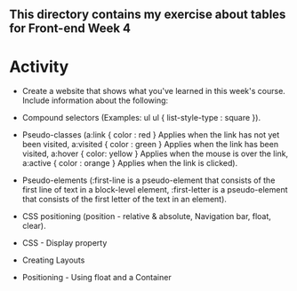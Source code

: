 ## This directory contains my exercise about tables for Front-end Week 4

# Activity

- Create a website that shows what you've learned in this week's course. Include information about the following:

- Compound selectors (Examples: ul ul { list-style-type : square }).

- Pseudo-classes (a:link { color : red } Applies when the link has not yet been visited, a:visited { color : green } Applies when the link has been visited, a:hover { color: yellow } Applies when the mouse is over the link, a:active { color : orange } Applies when the link is clicked).

- Pseudo-elements (:first-line is a pseudo-element that consists of the first line of text in a block-level element, :first-letter is a pseudo-element that consists of the first letter of the text in an element).

- CSS positioning (position - relative & absolute, Navigation bar, float, clear).

- CSS - Display property

- Creating Layouts

- Positioning - Using float and a Container